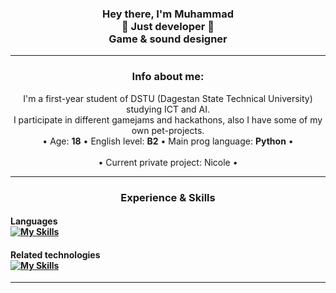 <h3 align="center">Hey there, I'm Muhammad
  <br>👾 Just developer 👾
  <br>Game & sound designer</h3>

--------------------------------------------------

<h3 align="center">Info about me:</h3>
<p align="center">I'm a first-year student of DSTU (Dagestan State Technical University) studying ICT and AI.
<br>I participate in different gamejams and hackathons, also I have some of my own pet-projects.
<br>• Age: <b>18</b> • English level: <b>B2</b> • Main prog language: <b>Python</b> •
<br>
<br>• Current private project: Nicole •</p>

--------------------------------------------------

<h3 align="center">Experience & Skills</h3>

#### Languages<br>[![My Skills](https://skillicons.dev/icons?i=python,swift,cpp,java,html,css&theme=dark)](https://skillicons.dev)

#### Related technologies<br>[![My Skills](https://skillicons.dev/icons?i=git,github,docker,notion,figma,pycharm,vscode&theme=dark)](https://skillicons.dev)

--------------------------------------------------

